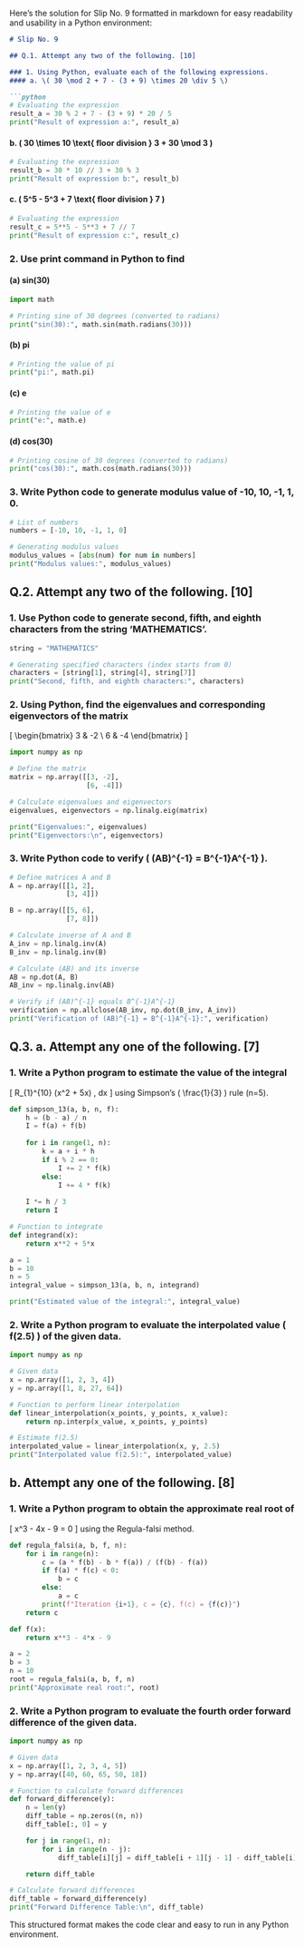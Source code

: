 Here’s the solution for Slip No. 9 formatted in markdown for easy readability and usability in a Python environment:

```markdown
# Slip No. 9

## Q.1. Attempt any two of the following. [10]

### 1. Using Python, evaluate each of the following expressions.
#### a. \( 30 \mod 2 + 7 - (3 + 9) \times 20 \div 5 \)

```python
# Evaluating the expression
result_a = 30 % 2 + 7 - (3 + 9) * 20 / 5
print("Result of expression a:", result_a)
```

#### b. \( 30 \times 10 \text{ floor division } 3 + 30 \mod 3 \)

```python
# Evaluating the expression
result_b = 30 * 10 // 3 + 30 % 3
print("Result of expression b:", result_b)
```

#### c. \( 5^5 - 5^3 + 7 \text{ floor division } 7 \)

```python
# Evaluating the expression
result_c = 5**5 - 5**3 + 7 // 7
print("Result of expression c:", result_c)
```

### 2. Use print command in Python to find
#### (a) sin(30)

```python
import math

# Printing sine of 30 degrees (converted to radians)
print("sin(30):", math.sin(math.radians(30)))
```

#### (b) pi

```python
# Printing the value of pi
print("pi:", math.pi)
```

#### (c) e

```python
# Printing the value of e
print("e:", math.e)
```

#### (d) cos(30)

```python
# Printing cosine of 30 degrees (converted to radians)
print("cos(30):", math.cos(math.radians(30)))
```

### 3. Write Python code to generate modulus value of -10, 10, -1, 1, 0.

```python
# List of numbers
numbers = [-10, 10, -1, 1, 0]

# Generating modulus values
modulus_values = [abs(num) for num in numbers]
print("Modulus values:", modulus_values)
```

## Q.2. Attempt any two of the following. [10]

### 1. Use Python code to generate second, fifth, and eighth characters from the string ‘MATHEMATICS’.

```python
string = "MATHEMATICS"

# Generating specified characters (index starts from 0)
characters = [string[1], string[4], string[7]]
print("Second, fifth, and eighth characters:", characters)
```

### 2. Using Python, find the eigenvalues and corresponding eigenvectors of the matrix
\[ 
\begin{bmatrix}
3 & -2 \\
6 & -4
\end{bmatrix} 
\]

```python
import numpy as np

# Define the matrix
matrix = np.array([[3, -2],
                   [6, -4]])

# Calculate eigenvalues and eigenvectors
eigenvalues, eigenvectors = np.linalg.eig(matrix)

print("Eigenvalues:", eigenvalues)
print("Eigenvectors:\n", eigenvectors)
```

### 3. Write Python code to verify \( (AB)^{-1} = B^{-1}A^{-1} \).

```python
# Define matrices A and B
A = np.array([[1, 2],
              [3, 4]])

B = np.array([[5, 6],
              [7, 8]])

# Calculate inverse of A and B
A_inv = np.linalg.inv(A)
B_inv = np.linalg.inv(B)

# Calculate (AB) and its inverse
AB = np.dot(A, B)
AB_inv = np.linalg.inv(AB)

# Verify if (AB)^{-1} equals B^{-1}A^{-1}
verification = np.allclose(AB_inv, np.dot(B_inv, A_inv))
print("Verification of (AB)^{-1} = B^{-1}A^{-1}:", verification)
```

## Q.3. a. Attempt any one of the following. [7]

### 1. Write a Python program to estimate the value of the integral 
\[ R_{1}^{10} (x^2 + 5x) \, dx \] 
using Simpson’s \( \frac{1}{3} \) rule (n=5).

```python
def simpson_13(a, b, n, f):
    h = (b - a) / n
    I = f(a) + f(b)
    
    for i in range(1, n):
        k = a + i * h
        if i % 2 == 0:
            I += 2 * f(k)
        else:
            I += 4 * f(k)
    
    I *= h / 3
    return I

# Function to integrate
def integrand(x):
    return x**2 + 5*x

a = 1
b = 10
n = 5
integral_value = simpson_13(a, b, n, integrand)

print("Estimated value of the integral:", integral_value)
```

### 2. Write a Python program to evaluate the interpolated value \( f(2.5) \) of the given data.

```python
import numpy as np

# Given data
x = np.array([1, 2, 3, 4])
y = np.array([1, 8, 27, 64])

# Function to perform linear interpolation
def linear_interpolation(x_points, y_points, x_value):
    return np.interp(x_value, x_points, y_points)

# Estimate f(2.5)
interpolated_value = linear_interpolation(x, y, 2.5)
print("Interpolated value f(2.5):", interpolated_value)
```

## b. Attempt any one of the following. [8]

### 1. Write a Python program to obtain the approximate real root of 
\[ x^3 - 4x - 9 = 0 \] 
using the Regula-falsi method.

```python
def regula_falsi(a, b, f, n):
    for i in range(n):
        c = (a * f(b) - b * f(a)) / (f(b) - f(a))
        if f(a) * f(c) < 0:
            b = c
        else:
            a = c
        print(f"Iteration {i+1}, c = {c}, f(c) = {f(c)}")
    return c

def f(x):
    return x**3 - 4*x - 9

a = 2
b = 3
n = 10
root = regula_falsi(a, b, f, n)
print("Approximate real root:", root)
```

### 2. Write a Python program to evaluate the fourth order forward difference of the given data.

```python
import numpy as np

# Given data
x = np.array([1, 2, 3, 4, 5])
y = np.array([40, 60, 65, 50, 18])

# Function to calculate forward differences
def forward_difference(y):
    n = len(y)
    diff_table = np.zeros((n, n))
    diff_table[:, 0] = y

    for j in range(1, n):
        for i in range(n - j):
            diff_table[i][j] = diff_table[i + 1][j - 1] - diff_table[i][j - 1]

    return diff_table

# Calculate forward differences
diff_table = forward_difference(y)
print("Forward Difference Table:\n", diff_table)
```

This structured format makes the code clear and easy to run in any Python environment.
